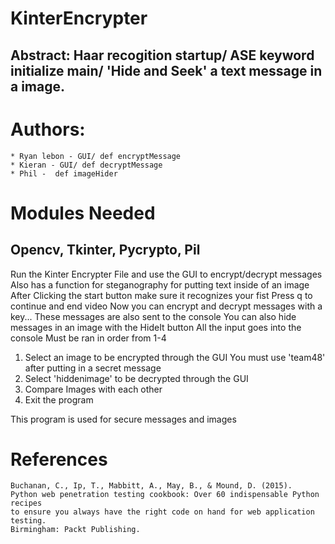 # KinterEncrypter

## Abstract: Haar recogition startup/ ASE keyword initialize main/ 'Hide and Seek' a text message in a image.

# Authors:
    * Ryan lebon - GUI/ def encryptMessage
    * Kieran - GUI/ def decryptMessage
    * Phil -  def imageHider
   
# Modules Needed
 ## Opencv, Tkinter, Pycrypto, Pil

Run the Kinter Encrypter File and use the GUI to encrypt/decrypt messages 
Also has a function for steganography for putting text inside of an image 
After Clicking the start button make sure it recognizes your fist
Press q to continue and end video
Now you can encrypt and decrypt messages with a key...
These messages are also sent to the console
You can also hide messages in an image with the HideIt button
All the input goes into the console
Must be ran in order from 1-4
1. Select an image to be encrypted through the GUI
You must use 'team48' after putting in a secret message
2. Select 'hiddenimage' to be decrypted through the GUI
3. Compare Images with each other
4. Exit the program

This program is used for secure messages and images

# References
    Buchanan, C., Ip, T., Mabbitt, A., May, B., & Mound, D. (2015). 
    Python web penetration testing cookbook: Over 60 indispensable Python recipes 
    to ensure you always have the right code on hand for web application testing. 
    Birmingham: Packt Publishing.
